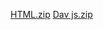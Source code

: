 [HTML.zip](https://github.com/user-attachments/files/19127053/HTML.zip)
[Dav js.zip](https://github.com/user-attachments/files/19127071/Dav.js.zip)
